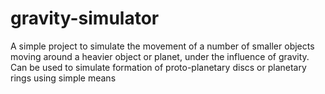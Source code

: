 # gravity-simulator
A simple project to simulate the movement of a number of smaller objects moving around a heavier object or planet, under the influence of gravity. Can be used to simulate formation of proto-planetary discs or planetary rings using simple means
